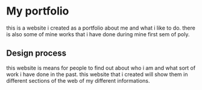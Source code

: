 # My portfolio

this is a website i created as a portfolio about me and what i like to do. there is also some of mine works that i have done during mine first sem of poly.

## Design process

this website is means for people to find out about who i am and what sort of work i have done in the past. this website that i created will show them in different sections of the web of my different informations.

<link rel="xd" href="WFID-ASG1.xd">